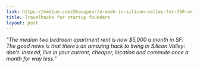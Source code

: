 ```yaml
---
link: https://medium.com/@hauspoor/a-week-in-silicon-valley-for-750-or-less-a15ef26cdc55
title: Travelhacks for startup founders
layout: post
---
```


*"The median two bedroom apartment rent is now $5,000 a month in SF. The good news is that there’s an amazing hack to living in Silicon Valley: don’t. Instead, live in your current, cheaper, location and commute once a month for way less."*
